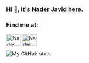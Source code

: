 ### Hi 👋, It's Nader Javid here.

### Find me at:
<a href="https://www.linkedin.com/in/nader-javid/" target="blank"><img align="center" src="https://raw.githubusercontent.com/rahuldkjain/github-profile-readme-generator/master/src/images/icons/Social/linked-in-alt.svg" alt="Nader Javid" height="30" width="40" /></a>
<a href="https://stackoverflow.com/users/11770225/nader-javid" target="blank"><img align="center" src="https://upload.wikimedia.org/wikipedia/commons/thumb/e/ef/Stack_Overflow_icon.svg/768px-Stack_Overflow_icon.svg.png" alt="Nader Javid" height="30" width="40" /></a>


![My GitHub stats](https://github-readme-stats.vercel.app/api?username=naderjavid)
